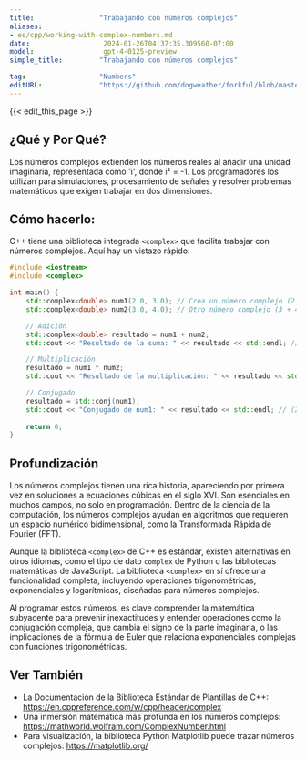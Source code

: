 ```yaml
---
title:                "Trabajando con números complejos"
aliases:
- es/cpp/working-with-complex-numbers.md
date:                  2024-01-26T04:37:35.309560-07:00
model:                 gpt-4-0125-preview
simple_title:         "Trabajando con números complejos"

tag:                  "Numbers"
editURL:              "https://github.com/dogweather/forkful/blob/master/content/es/cpp/working-with-complex-numbers.md"
---
```


{{< edit_this_page >}}

## ¿Qué y Por Qué?
Los números complejos extienden los números reales al añadir una unidad imaginaria, representada como 'i', donde i² = -1. Los programadores los utilizan para simulaciones, procesamiento de señales y resolver problemas matemáticos que exigen trabajar en dos dimensiones.

## Cómo hacerlo:
C++ tiene una biblioteca integrada `<complex>` que facilita trabajar con números complejos. Aquí hay un vistazo rápido:

```cpp
#include <iostream>
#include <complex>

int main() {
    std::complex<double> num1(2.0, 3.0); // Crea un número complejo (2 + 3i)
    std::complex<double> num2(3.0, 4.0); // Otro número complejo (3 + 4i)

    // Adición
    std::complex<double> resultado = num1 + num2;
    std::cout << "Resultado de la suma: " << resultado << std::endl; // (5 + 7i)

    // Multiplicación
    resultado = num1 * num2;
    std::cout << "Resultado de la multiplicación: " << resultado << std::endl; // (-6 + 17i)

    // Conjugado
    resultado = std::conj(num1);
    std::cout << "Conjugado de num1: " << resultado << std::endl; // (2 - 3i)
    
    return 0;
}
```

## Profundización
Los números complejos tienen una rica historia, apareciendo por primera vez en soluciones a ecuaciones cúbicas en el siglo XVI. Son esenciales en muchos campos, no solo en programación. Dentro de la ciencia de la computación, los números complejos ayudan en algoritmos que requieren un espacio numérico bidimensional, como la Transformada Rápida de Fourier (FFT).

Aunque la biblioteca `<complex>` de C++ es estándar, existen alternativas en otros idiomas, como el tipo de dato `complex` de Python o las bibliotecas matemáticas de JavaScript. La biblioteca `<complex>` en sí ofrece una funcionalidad completa, incluyendo operaciones trigonométricas, exponenciales y logarítmicas, diseñadas para números complejos.

Al programar estos números, es clave comprender la matemática subyacente para prevenir inexactitudes y entender operaciones como la conjugación compleja, que cambia el signo de la parte imaginaria, o las implicaciones de la fórmula de Euler que relaciona exponenciales complejas con funciones trigonométricas.

## Ver También
- La Documentación de la Biblioteca Estándar de Plantillas de C++: https://en.cppreference.com/w/cpp/header/complex
- Una inmersión matemática más profunda en los números complejos: https://mathworld.wolfram.com/ComplexNumber.html
- Para visualización, la biblioteca Python Matplotlib puede trazar números complejos: https://matplotlib.org/
